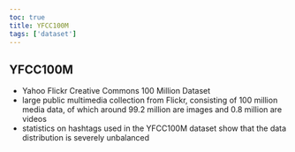 ```yaml
---
toc: true
title: YFCC100M
tags: ['dataset']
---
```


## YFCC100M
- Yahoo Flickr Creative Commons 100 Million Dataset 
- large public multimedia collection from Flickr, consisting of 100 million media data, of which around 99.2 million are images and 0.8 million are videos 
- statistics on hashtags used in the YFCC100M dataset show that the data distribution is severely unbalanced



